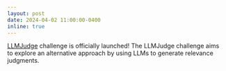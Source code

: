 ```yaml
---
layout: post
date: 2024-04-02 11:00:00-0400
inline: true
---
```


<a href="https://llm4eval.github.io/challenge/">LLMJudge</a> challenge is officially launched! The LLMJudge challenge aims to explore an alternative approach by using LLMs to generate relevance judgments.

